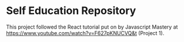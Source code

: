 # Self Education Repository

This project followed the React tutorial put on by Javascript Mastery at https://www.youtube.com/watch?v=F627pKNUCVQ&t (Project 1).